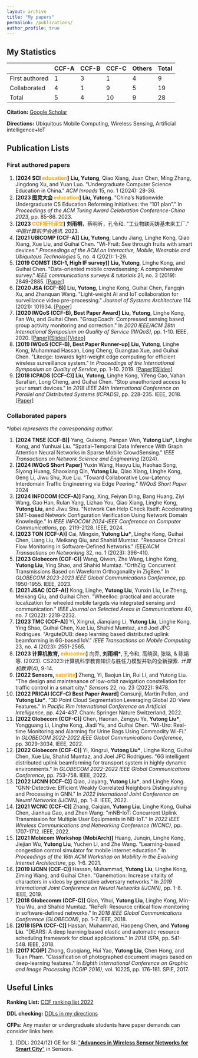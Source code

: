 ```yaml
---
layout: archive
title: "My papers"
permalink: /publications/
author_profile: true
---
```


## My Statistics

|                | CCF-A | CCF-B | CCF-C | Others | Total |
| -------------- | ----- | ----- | ----- | ------ | ----- |
| First authored | 1     | 3     | 1     | 4      | 9     |
| Collaborated   | 4     | 1     | 9     | 5      | 19    |
| Total          | 5     | 4     | 10    | 9      | 28    |

**Citation:** [Google Scholar](https://scholar.google.com/citations?user=k34dE-gAAAAJ&hl=en)

**Directions:** Ubiquitous Mobile Computing, Wireless Sensing, Artificial intelligence+IoT

## Publication Lists

### First authored papers

1. **\[2024 SCI <font color=orange>education</font>\]** **Liu, Yutong**, Qiao Xiang, Juan Chen, Ming Zhang, Jingdong Xu, and Yuan Luo. "Undergraduate Computer Science Education in China." *ACM Inroads* 15, no. 1 (2024): 28-36.
2. **\[2023 图灵大会 <font color=orange>education</font>\]** **Liu, Yutong.** "China’s Nationwide Undergraduate CS Education Reforming Initiatives: the “101 plan”." In *Proceedings of the ACM Turing Award Celebration Conference-China 2023*, pp. 85-86. 2023.
3. **\[2023 <font color=orange>CCF报刊译文</font>\]** **刘雨桐**，蔡明昕，孔令和. "工业物联网铸基未来工厂." *中国计算机学会通讯*. 2023.
4. **\[2021 UBICOMP (CCF-A)\]** **Liu, Yutong**, Landu Jiang, Linghe Kong, Qiao Xiang, Xue Liu, and Guihai Chen. "Wi-Fruit: See through fruits with smart devices." *Proceedings of the ACM on Interactive, Mobile, Wearable and Ubiquitous Technologies* 5, no. 4 (2021): 1-29. 
5. **\[2019 COMST (SCI-1, High IF survey)\]** **Liu, Yutong**, Linghe Kong, and Guihai Chen. "Data-oriented mobile crowdsensing: A comprehensive survey." *IEEE communications surveys & tutorials* 21, no. 3 (2019): 2849-2885. [\[Paper\]](https://isabelleliu630.github.io/files/comst.pdf)
6. **\[2020 JSA (CCF-B)\]** **Liu, Yutong**, Linghe Kong, Guihai Chen, Fangqin Xu, and Zhanquan Wang. "Light-weight AI and IoT collaboration for surveillance video pre-processing." *Journal of Systems Architecture* 114 (2021): 101934. [\[Paper\]](https://isabelleliu630.github.io/files/jsa.pdf)
7. **\[2020 IWQoS (CCF-B), Best Paper Award\]** **Liu, Yutong**, Linghe Kong, Fan Wu, and Guihai Chen. "GroupCoach: Compressed sensing based group activity monitoring and correction." In *2020 IEEE/ACM 28th International Symposium on Quality of Service (IWQoS)*, pp. 1-10. IEEE, 2020. [\[Paper\]](https://isabelleliu630.github.io/files/GroupCoach.pdf)[\[Slides\]](https://isabelleliu630.github.io/files/GroupCoach_PPT.pdf)[\[Video\]](https://isabelleliu630.github.io/files/GroupCoach_video.mp4)
8. **\[2019 IWQoS (CCF-B), Best Paper Runner-up\]** **Liu, Yutong**, Linghe Kong, Muhammad Hassan, Long Cheng, Guangtao Xue, and Guihai Chen. "Litedge: towards light-weight edge computing for efficient wireless surveillance system." In *Proceedings of the International Symposium on Quality of Service*, pp. 1-10. 2019. [\[Paper\]](https://isabelleliu630.github.io/files/IWQoS2019.pdf)[\[Slides\]](https://isabelleliu630.github.io/files/litedge_PPT.pdf)
9. **\[2018 ICPADS (CCF-C)\]** **Liu, Yutong**, Linghe Kong, Yifeng Cao, Vahan Sarafian, Long Cheng, and Guihai Chen. "Stop unauthorized access to your smart devices." In *2018 IEEE 24th International Conference on Parallel and Distributed Systems (ICPADS)*, pp. 228-235. IEEE, 2018. [\[Paper\]](https://isabelleliu630.github.io/files/icpads.pdf)

### Collaborated papers
**label represents the corresponding author.*

1. **\[2024 TNSE (CCF-B)\]** Yang, Guisong, Panpan Wen, **Yutong Liu\***, Linghe Kong, and Yunhuai Liu. "Spatial-Temporal Data Inference With Graph Attention Neural Networks in Sparse Mobile CrowdSensing." *IEEE Transactions on Network Science and Engineering* (2024).
2. **\[2024 IWQoS Short Paper\]** Yuxin Wang, Haoyu Liu, Haohao Song, Siyong Huang, Shaoxiang Qin, **Yutong Liu**, Qiao Xiang, Linghe Kong, Geng Li, Jiwu Shu, Xue Liu. "Toward Collaborative Low-Latency Interdomain Traffic Engineering via Edge Peering." *IWQoS Short Paper* 2024
3. **\[2024 INFOCOM (CCF-A)\]** Fang, Xing, Feiyan Ding, Bang Huang, Ziyi Wang, Gao Han, Rulan Yang, Lizhao You, Qiao Xiang, Linghe Kong, **Yutong Liu**, and Jiwu Shu. "Network Can Help Check Itself: Accelerating SMT-based Network Configuration Verification Using Network Domain Knowledge." In *IEEE INFOCOM 2024-IEEE Conference on Computer Communications*, pp. 2119-2128. IEEE, 2024.
4. **[2023 TON (CCF-A)]** Cai, Mingxin, **Yutong Liu\***, Linghe Kong, Guihai Chen, Liang Liu, Meikang Qiu, and Shahid Mumtaz. "Resource Critical Flow Monitoring in Software-Defined Networks." *IEEE/ACM Transactions on Networking* 32, no. 1 (2023): 396-410.
5. **[2023 Globecom (CCF-C)]** Wang, Qiwen, Zhe Wang, Linghe Kong, **Yutong Liu**, Ying Shao, and Shahid Mumtaz. "OrthZig: Concurrent Transmissions Based on Waveform Orthogonality in ZigBee." In *GLOBECOM 2023-2023 IEEE Global Communications Conference*, pp. 1950-1955. IEEE, 2023.
6. **\[2021 JSAC (CCF-A)\]** Kong, Linghe, **Yutong Liu**, Yunxin Liu, Le Zheng, Meikang Qiu, and Guihai Chen. "Wheelloc: practical and accurate localization for wheeled mobile targets via integrated sensing and communication." *IEEE Journal on Selected Areas in Communications* 40, no. 7 (2022): 2219-2232.
7. **[2023 TMC (CCF-A)]** Yi, Xingrui, Jianqiang Li, **Yutong Liu**, Linghe Kong, Ying Shao, Guihai Chen, Xue Liu, Shahid Mumtaz, and Joel JPC Rodrigues. "ArguteDUB: deep learning based distributed uplink beamforming in 6G-based IoV." *IEEE Transactions on Mobile Computing* 23, no. 4 (2023): 2551-2565.
8. **[2023 计算机教育, <font color=orange>education</font>]** 向乔, **刘雨桐\***, 孔令和, 高晓沨, 张铭, & 陈娟等. (2023). CS2023:计算机科学教育知识与胜任力模型并轨的全新探索. *计算机教育*(4), 9-14.
9. **[2022 Sensors, <font color=orange>satellite</font>]** Zheng, Yi, Baojun Lin, Rui Li, and Yutong Liu. "The design and maintenance of low-orbit navigation constellation for traffic control in a smart city." *Sensors* 22, no. 23 (2022): 9478.
10. **[2022 PRICAI (CCF-C) Best Paper Award]** Consunji, Martin Pellon, and **Yutong Liu\***. "3D Point Cloud Segmentation Leveraging Global 2D-View Features." In *Pacific Rim International Conference on Artificial Intelligence*, pp. 424-437. Cham: Springer Nature Switzerland, 2022.
11. **[2022 Globecom (CCF-C)]** Chen, Haonan, Zengyu Ye, **Yutong Liu\***, Yongguang Li, Linghe Kong, Jiadi Yu, and Guihai Chen. "Wi-Uro: Real-time Monitoring and Alarming for Urine Bags Using Commodity Wi-Fi." In *GLOBECOM 2022-2022 IEEE Global Communications Conference*, pp. 3029-3034. IEEE, 2022.
12. **[2022 Globecom (CCF-C)]** Yi, Xingrui, **Yutong Liu\***, Linghe Kong, Guihai Chen, Xue Liu, Shahid Mumtaz, and Joel JPC Rodrigues. "6G intelligent distributed uplink beamforming for transport system in highly dynamic environments." In *GLOBECOM 2022-2022 IEEE Global Communications Conference*, pp. 753-758. IEEE, 2022.
13. **[2022 IJCNN (CCF-C)]** Qiao, Jiayang, **Yutong Liu\***, and Linghe Kong. "GNN-Detective: Efficient Weakly Correlated Neighbors Distinguishing and Processing in GNN." In *2022 International Joint Conference on Neural Networks (IJCNN)*, pp. 1-8. IEEE, 2022.
14. **\[2021 WCNC (CCF-C)\]** Zhang, Caiqian, **Yutong Liu**, Linghe Kong, Guihai Chen, Jianhua Gao, and Zhen Wang. "mNB-IoT: Concurrent Uplink Transmission for Multiple User Equipments in NB-IoT." In *2022 IEEE Wireless Communications and Networking Conference (WCNC)*, pp. 1707-1712. IEEE, 2022.
15. **\[2021 Mobicom Workshop (MobiArch)\]** Huang, Junqin, Linghe Kong, Jiejian Wu, **Yutong Liu**, Yuchen Li, and Zhe Wang. "Learning-based congestion control simulator for mobile internet education." In *Proceedings of the 16th ACM Workshop on Mobility in the Evolving Internet Architecture*, pp. 1-6. 2021.
16. **\[2019 IJCNN (CCF-C)\]** Hassan, Muhammad, **Yutong Liu**, Linghe Kong, Ziming Wang, and Guihai Chen. "Ganemotion: Increase vitality of characters in videos by generative adversary networks." In *2019 International Joint Conference on Neural Networks (IJCNN)*, pp. 1-8. IEEE, 2019.
17. **\[2018 Globecomm (CCF-C)\]** Qian, Yihui, **Yutong Liu**, Linghe Kong, Min-You Wu, and Shahid Mumtaz. "ReFeR: Resource critical flow monitoring in software-defined networks." In *2018 IEEE Global Communications Conference (GLOBECOM)*, pp. 1-7. IEEE, 2018.
18. **\[2018 ISPA (CCF-C)\]** Hassan, Muhammad, Haopeng Chen, and **Yutong Liu**. "DEARS: A deep learning based elastic and automatic resource scheduling framework for cloud applications." In *2018 ISPA*, pp. 541-548. IEEE, 2018.
19. **\[2017 ICGIP\]** Zhong, Guoqiang, Hui Yao, **Yutong Liu**, Chen Hong, and Tuan Pham. "Classification of photographed document images based on deep-learning features." In *Eighth International Conference on Graphic and Image Processing (ICGIP 2016)*, vol. 10225, pp. 176-181. SPIE, 2017.

## Useful Links

**Ranking List:** [CCF ranking list 2022](https://isabelleliu630.github.io/files/list.pdf)

**DDL checking:** [DDLs in my directions](https://isabelleliu630.github.io/conf-deadlines/)

**CFPs:** Any master or undergraduate students have paper demands can consider links here.

1. (DDL: 2024/12) GE for SI: ["**Advances in Wireless Sensor Networks for Smart City**"](https://www.mdpi.com/journal/sensors/special_issues/WSN_smart_city) in Sensors.

